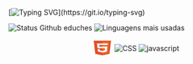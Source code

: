[![Typing SVG](https://readme-typing-svg.demolab.com/?lines=Size=35&center=true&vCenter=true&width=1000&lines=Opa!+Eu+sou+o+Eduardo+Sanches;+Seja+Bem+vindo!+:%29;)](https://git.io/typing-svg)




<div>
<img width="450em" alt="Status Github eduches" src="https://github-readme-stats.vercel.app/api?username=eduches&show_icons=true&theme=tokyonight" />
<img width="390em" alt="Linguagens mais usadas" src="https://github-readme-stats.vercel.app/api/top-langs/?username=eduches&layout=compact&theme=tokyonight" />
</div>


<div  align="center"> 
  <div style="display: inline_block"><br>
  <img align="center" alt="HTML" height="30" width="40" src="https://raw.githubusercontent.com/devicons/devicon/master/icons/html5/html5-original.svg">
  <img align="center" alt="CSS" height="30" width="40" src="https://cdn.jsdelivr.net/gh/devicons/devicon/icons/css3/css3-original.svg">
  <img align="center" alt="javascript" height="30" width="40" src="https://cdn.jsdelivr.net/gh/devicons/devicon/icons/javascript/javascript-original.svg" />
          
 
    
</div>




<div align="center">

<br></div>



